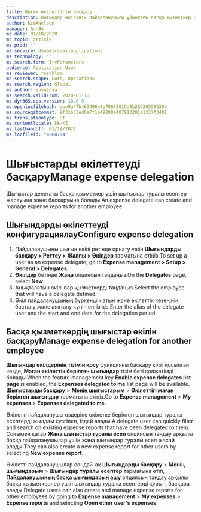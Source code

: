 ```yaml
---
title: Шығын өкілеттігін басқару
description: Шығындар өкілінің пайдаланушысы ұйымдағы басқа қызметкер үшін шығындар туралы есептер құрып, басқара алады.
author: KimANelson
manager: AnnBe
ms.date: 01/10/2020
ms.topic: article
ms.prod: ''
ms.service: dynamics-ax-applications
ms.technology: ''
ms.search.form: TrvParameters
audience: Application User
ms.reviewer: roschlom
ms.search.scope: Core, Operations
ms.search.region: Global
ms.author: suvaidya
ms.search.validFrom: 2020-01-10
ms.dyn365.ops.version: 10.0.9
ms.openlocfilehash: ebe9a47b463498e8e79058019a0b28320590639b
ms.sourcegitcommit: 9f31b33ed6e7f1b49200a407913201a1337f3401
ms.translationtype: HT
ms.contentlocale: kk-KZ
ms.lasthandoff: 01/14/2021
ms.locfileid: "4960794"
---
```

# <a name="manage-expense-delegation"></a><span data-ttu-id="267f7-103">Шығыстарды өкілеттеуді басқару</span><span class="sxs-lookup"><span data-stu-id="267f7-103">Manage expense delegation</span></span>

<span data-ttu-id="267f7-104">Шығыстар делегаты басқа қызметкер үшін шығыстар туралы есептер жасауына және басқаруына болады.</span><span class="sxs-lookup"><span data-stu-id="267f7-104">An expense delegate can create and manage expense reports for another employee.</span></span>

## <a name="configure-expense-delegation"></a><span data-ttu-id="267f7-105">Шығындарды өкілеттеуді конфигурациялау</span><span class="sxs-lookup"><span data-stu-id="267f7-105">Configure expense delegation</span></span>

1. <span data-ttu-id="267f7-106">Пайдаланушыны шығын өкілі ретінде орнату үшін **Шығындарды басқару > Реттеу > Жалпы > Өкілдер** тармағына өтіңіз.</span><span class="sxs-lookup"><span data-stu-id="267f7-106">To set up a user as an expense delegate, go to **Expense management > Setup > General > Delegates**.</span></span>
2. <span data-ttu-id="267f7-107">**Өкілдер** бетінде **Жаңа** опциясын таңдаңыз.</span><span class="sxs-lookup"><span data-stu-id="267f7-107">On the **Delegates** page, select **New**.</span></span>
3. <span data-ttu-id="267f7-108">Анықталатын өкілі бар қызметкерді таңдаңыз.</span><span class="sxs-lookup"><span data-stu-id="267f7-108">Select the employee that will have a delegate defined.</span></span> 
4. <span data-ttu-id="267f7-109">Өкіл пайдаланушының бүркеншік атын және өкілеттік кезеңінің басталу және аяқталу күнін енгізіңіз.</span><span class="sxs-lookup"><span data-stu-id="267f7-109">Enter the alias of the delegate user and the start and end date for the delegation period.</span></span>

## <a name="manage-expense-delegation-for-another-employee"></a><span data-ttu-id="267f7-110">Басқа қызметкердің шығыстар өкілін басқару</span><span class="sxs-lookup"><span data-stu-id="267f7-110">Manage expense delegation for another employee</span></span>

<span data-ttu-id="267f7-111">**Шығындар өкілдерінің тізімін қосу** функцияны басқару кілті қосылған кезде, **Маған өкілеттік берілген шығындар** тізім беті қолжетімді болады.</span><span class="sxs-lookup"><span data-stu-id="267f7-111">When the feature management key **Enable expense delegates list page** is enabled, the **Expenses delegated to me** list page will be available.</span></span> <span data-ttu-id="267f7-112">**Шығыстарды басқару** > **Менің шығыстарым** > **Өкілеттігі маған берілген шығындар** тармағына өтіңіз.</span><span class="sxs-lookup"><span data-stu-id="267f7-112">Go to **Expense management** > **My expenses** > **Expenses delegated to me**.</span></span>

<span data-ttu-id="267f7-113">Өкілетті пайдаланушы өздеріне өкілетке берілген шығындар туралы есептерді жылдам сүзгілеп, іздей алады.</span><span class="sxs-lookup"><span data-stu-id="267f7-113">A delegate user can quickly filter and search on existing expense reports that have been delegated to them.</span></span> <span data-ttu-id="267f7-114">Сонымен қатар **Жаңа шығыстар туралы есеп** опциясын таңдау арқылы басқа пайдаланушылар үшін жаңа шығындар туралы есеп жасай алады.</span><span class="sxs-lookup"><span data-stu-id="267f7-114">They can also create a new expense report for other users by selecting **New expense report**.</span></span>

<span data-ttu-id="267f7-115">Өкілетті пайдаланушылар сондай-ақ **Шығындарды басқару** > **Менің шығындарым** > **Шығындар туралы есептер** тармағына өтіп, **Пайдаланушының басқа шығындарын ашу** опциясын таңдау арқылы басқа қызметкерлер үшін шығындар туралы есептерді құрып, басқара алады.</span><span class="sxs-lookup"><span data-stu-id="267f7-115">Delegate users can also create and manage expense reports for other employees by going to **Expense management** > **My expenses** > **Expense reports** and selecting **Open other user's expenses**.</span></span>
